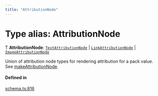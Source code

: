 ```yaml
---
title: "AttributionNode"
---
```

# Type alias: AttributionNode

Ƭ **AttributionNode**: [`TextAttributionNode`](../interfaces/TextAttributionNode.md) \| [`LinkAttributionNode`](../interfaces/LinkAttributionNode.md) \| [`ImageAttributionNode`](../interfaces/ImageAttributionNode.md)

Union of attribution node types for rendering attribution for a pack value. See [makeAttributionNode](../functions/makeAttributionNode.md).

#### Defined in

[schema.ts:816](https://github.com/coda/packs-sdk/blob/main/schema.ts#L816)

